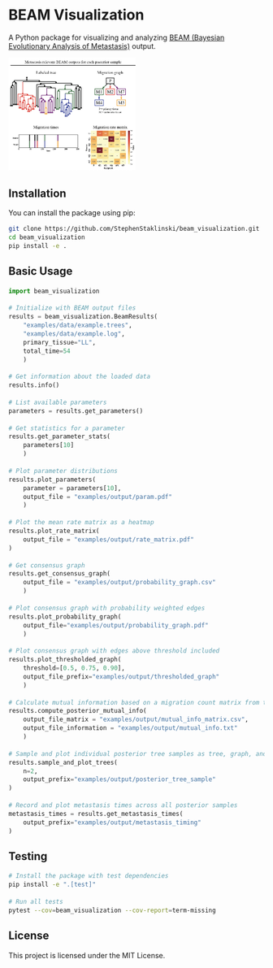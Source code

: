 # BEAM Visualization

A Python package for visualizing and analyzing [BEAM (Bayesian Evolutionary Analysis of Metastasis)](https://github.com/StephenStaklinski/beam) output.

<div style="text-align: left;">
  <img src="beam_visualization.png" alt="beam_visualization example outputs" width="250"/>
</div>

## Installation

You can install the package using pip:

```bash
git clone https://github.com/StephenStaklinski/beam_visualization.git
cd beam_visualization
pip install -e .
```


## Basic Usage

```python
import beam_visualization

# Initialize with BEAM output files
results = beam_visualization.BeamResults(
    "examples/data/example.trees", 
    "examples/data/example.log", 
    primary_tissue="LL",
    total_time=54
    )

# Get information about the loaded data
results.info()

# List available parameters
parameters = results.get_parameters()

# Get statistics for a parameter
results.get_parameter_stats(
    parameters[10]
    )

# Plot parameter distributions
results.plot_parameters(
    parameter = parameters[10], 
    output_file = "examples/output/param.pdf"
    )

# Plot the mean rate matrix as a heatmap
results.plot_rate_matrix(
    output_file = "examples/output/rate_matrix.pdf"
)

# Get consensus graph
results.get_consensus_graph(
    output_file = "examples/output/probability_graph.csv"
    )

# Plot consensus graph with probability weighted edges
results.plot_probability_graph(
    output_file="examples/output/probability_graph.pdf"
    )

# Plot consensus graph with edges above threshold included
results.plot_thresholded_graph(
    threshold=[0.5, 0.75, 0.90], 
    output_file_prefix="examples/output/thresholded_graph"
    )

# Calculate mutual information based on a migration count matrix from traversing the posterior trees
results.compute_posterior_mutual_info(
    output_file_matrix = "examples/output/mutual_info_matrix.csv", 
    output_file_information = "examples/output/mutual_info.txt"
    )

# Sample and plot individual posterior tree samples as tree, graph, and timing plots
results.sample_and_plot_trees(
    n=2,
    output_prefix="examples/output/posterior_tree_sample"
)

# Record and plot metastasis times across all posterior samples
metastasis_times = results.get_metastasis_times(
    output_prefix="examples/output/metastasis_timing"
)
```

## Testing

```bash
# Install the package with test dependencies
pip install -e ".[test]"

# Run all tests
pytest --cov=beam_visualization --cov-report=term-missing
```

## License

This project is licensed under the MIT License.

